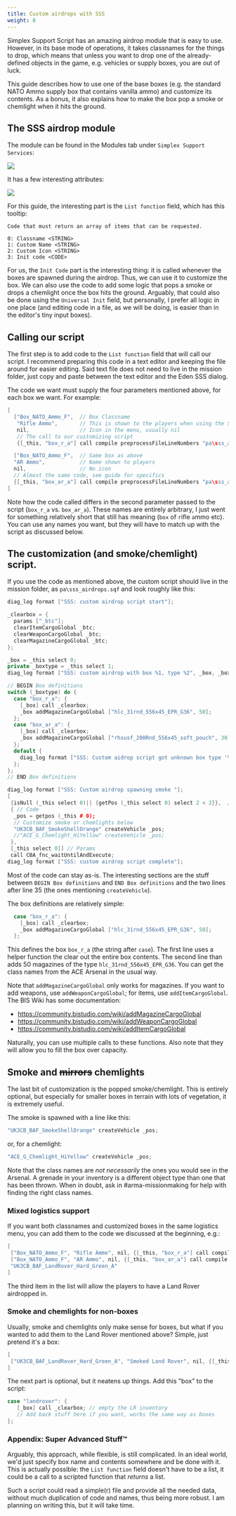 ```yaml
---
title: Custom airdrops with SSS
weight: 8
---
```


Simplex Support Script has an amazing airdrop module that is easy to use.
However, in its base mode of operations, it takes classnames for the things to
drop, which means that unless you want to drop one of the already-defined
objects in the game, e.g. vehicles or supply boxes, you are out of luck.

This guide describes how to use one of the base boxes (e.g. the standard NATO
Ammo supply box that contains vanilla ammo) and customize its contents. As a
bonus, it also explains how to make the box pop a smoke or chemlight when it
hits the ground.

## The SSS airdrop module

The module can be found in the Modules tab under `Simplex Support Services`:

<img src="sss_1.jpg"/>

It has a few interesting attributes:

<img src="sss_2.jpg"/>

For this guide, the interesting part is the `List function` field, which has
this tooltip:

```
Code that must return an array of items that can be requested.

0: Classname <STRING>
1: Custom Name <STRING>
2: Custom Icon <STRING>
3: Init code <CODE>
```

For us, the `Init Code` part is the interesting thing: it is called whenever
the boxes are spawned during the airdrop. Thus, we can use it to customize the
box. We can also use the code to add some logic that pops a smoke or drops a
chemlight once the box hits the ground. Arguably, that could also be done
using the `Universal Init` field, but personally, I prefer all logic in one
place (and editing code in a file, as we will be doing, is easier than in the
editor's tiny input boxes).

## Calling our script

The first step is to add code to the `List function` field that will call our
script. I recommend preparing this code in a text editor and keeping the file
around for easier editing. Said text file does not need to live in the mission
folder, just copy and paste between the text editor and the Eden SSS dialog.

The code we want must supply the four parameters mentioned above, for each box
we want. For example:

```cpp
[
  ["Box_NATO_Ammo_F",  // Box Classname
   "Rifle Ammo",       // This is shown to the players when using the SSS menu
   nil,                // Icon in the menu, usually nil
   // The call to our customizing script
   {[_this, "box_r_a"] call compile preprocessFileLineNumbers "pa\sss_airdrops.sqf";}],

  ["Box_NATO_Ammo_F",  // Same box as above
  "AR Ammo",           // Name shown to players
  nil,                 // No icon
  // Almost the same code, see guide for specifics
  {[_this, "box_ar_a"] call compile preprocessFileLineNumbers "pa\sss_airdrops.sqf";}]
]
```

Note how the code called differs in the second parameter passed to the script
(`box_r_a` vs. `box_ar_a`). These names are entirely arbitrary, I just went
for something relatively short that still has meaning (`box` of `r`ifle
`a`mmo etc). You can use any names you want, but they will have to match up
with the script as discussed below.

## The customization (and smoke/chemlight) script.

If you use the code as mentioned above, the custom script should live in the
mission folder, as `pa\sss_airdrops.sqf` and look roughly like this:

```cpp
diag_log format ["SSS: custom airdrop script start"];

_clearbox = {
  params ["_btc"];
  clearItemCargoGlobal _btc;
  clearWeaponCargoGlobal _btc;
  clearMagazineCargoGlobal _btc;
};

_box = _this select 0;
private _boxtype = _this select 1;
diag_log format ["SSS: custom airdrop with box %1, type %2", _box, _boxtype];

// BEGIN Box definitions
switch (_boxtype) do {
  case "box_r_a": {
    [_box] call _clearbox;
    _box addMagazineCargoGlobal ["hlc_31rnd_556x45_EPR_G36", 50];
  };
  case "box_ar_a": {
    [_box] call _clearbox;
    _box addMagazineCargoGlobal ["rhsusf_200Rnd_556x45_soft_pouch", 30];
  };
  default {
    diag_log format ["SSS: Custom aidrop script got unknown box type '%1'", _boxtype];
  };
};
// END Box definitions

diag_log format ["SSS: Custom airdrop spawning smoke "];
[
 {isNull (_this select 0)|| {getPos (_this select 0) select 2 < 2}},  // Condition
 { // Code
  _pos = getpos (_this # 0);
  // Customize smoke or chemlights below
  "UK3CB_BAF_SmokeShellOrange" createVehicle _pos;
  //"ACE_G_Chemlight_HiYellow" createVehicle _pos;
 },
 [_this select 0]] // Params
 call CBA_fnc_waitUntilAndExecute;
diag_log format ["SSS: custom airdrop script complete"];
```

Most of the code can stay as-is. The interesting sections are the
stuff between `BEGIN Box definitions` and `END Box definitions` and the two
lines after line 35 (the ones mentioning `createVehicle`).

The box definitions are relatively simple:

```cpp
  case "box_r_a": {
    [_box] call _clearbox;
    _box addMagazineCargoGlobal ["hlc_31rnd_556x45_EPR_G36", 50];
  };
```

This defines the box `box_r_a` (the string after `case`). The first line uses
a helper function the clear out the entire box contents. The second line than
adds 50 magazines of the type `hlc_31rnd_556x45_EPR_G36`. You can get the
class names from the ACE Arsenal in the usual way.

Note that `addMagazineCargoGlobal` only works for magazines. If you want to
add weapons, use `addWeaponCargoGlobal`; for items, use
`addItemCargoGlobal`. The BIS Wiki has some documentation:

- https://community.bistudio.com/wiki/addMagazineCargoGlobal
- https://community.bistudio.com/wiki/addWeaponCargoGlobal
- https://community.bistudio.com/wiki/addItemCargoGlobal

Naturally, you can use multiple calls to these functions. Also note that they
will allow you to fill the box over capacity.

## Smoke and ~~mirrors~~ chemlights

The last bit of customization is the popped smoke/chemlight. This is entirely
optional, but especially for smaller boxes in terrain with lots of vegetation,
it is extremely useful.

The smoke is spawned with a line like this:

```cpp
"UK3CB_BAF_SmokeShellOrange" createVehicle _pos;
```

or, for a chemlight:

```cpp
"ACE_G_Chemlight_HiYellow" createVehicle _pos;
```

Note that the class names are *not necessarily* the ones you would see in the
Arsenal. A grenade in your inventory is a different object type than one that
has been thrown. When in doubt, ask in #arma-missionmaking for help with
finding the right class names.

### Mixed logistics support

If you want both classnames and customized boxes in the same logistics menu,
you can add them to the code we discussed at the beginning, e.g.:

```cpp
[
 ["Box_NATO_Ammo_F", "Rifle Ammo", nil, {[_this, "box_r_a"] call compile preprocessFileLineNumbers "pa\sss_airdrops.sqf";}],
 ["Box_NATO_Ammo_F", "AR Ammo", nil, {[_this, "box_ar_a"] call compile preprocessFileLineNumbers "pa\sss_airdrops.sqf";}],
 "UK3CB_BAF_LandRover_Hard_Green_A"
]
```

The third item in the list will allow the players to have a Land Rover
airdropped in. 

### Smoke and chemlights for non-boxes

Usually, smoke and chemlights only make sense for boxes, but what if you
wanted to add them to the Land Rover mentioned above? Simple, just pretend
it's a box:

```cpp
[
 ["UK3CB_BAF_LandRover_Hard_Green_A", "Smoked Land Rover", nil, {[_this, "landrover"] call compile preprocessFileLineNumbers "pa\sss_airdrops.sqf";}]
]
```

The next part is optional, but it neatens up things. Add this "box" to the
script:

```cpp
case "landrover": {
   [_box] call _clearbox; // empty the LR inventory
   // Add back stuff here if you want, works the same way as boxes
};
```

### Appendix: Super Advanced Stuff&trade;

Arguably, this approach, while flexible, is still complicated. In an ideal
world, we'd just specify box name and contents somewhere and be done with it.
This is actually possible: the `List function` field doesn't have to be a list,
it could be a call to a scripted function that *returns* a list.

Such a script could read a simple\(r\) file and provide all the needed data,
without much duplication of code and names, thus being more robust. I am
planning on writing this, but it will take time.
